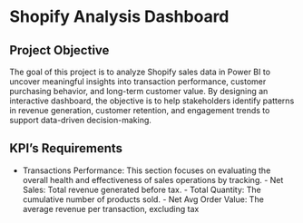 # Shopify Analysis Dashboard
## Project Objective
The goal of this project is to analyze Shopify sales data in Power BI to uncover meaningful insights into transaction performance, customer purchasing behavior, and long-term customer value. By designing an interactive dashboard, the objective is to help stakeholders identify patterns in revenue generation, customer retention, and engagement trends to support data-driven decision-making.

## KPI’s Requirements
- Transactions Performance: This section focuses on evaluating the overall health and effectiveness of sales operations by tracking.
            - Net Sales: Total revenue generated before tax.
            - Total Quantity: The cumulative number of products sold.
            - Net Avg Order Value: The average revenue per transaction, excluding tax

